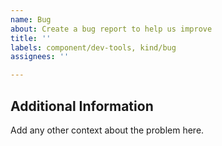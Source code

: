 ```yaml
---
name: Bug
about: Create a bug report to help us improve
title: ''
labels: component/dev-tools, kind/bug
assignees: ''

---
```


## Additional Information
Add any other context about the problem here.
